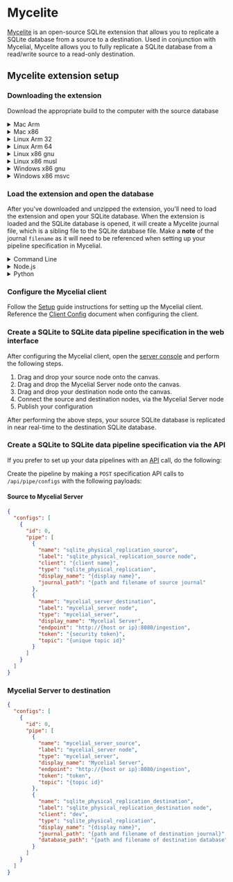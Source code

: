 # Mycelite

[Mycelite](https://github.com/mycelial/mycelite) is an open-source SQLite
extension that allows you to replicate a SQLite database from a source to a
destination.  Used in conjunction with Mycelial, Mycelite allows you to fully 
replicate a SQLite database from a read/write source to a read-only destination.

## Mycelite extension setup

### Downloading the extension

Download the appropriate build to the computer with the source database

<details>
  <summary>Mac Arm</summary>

```toml
curl -L https://github.com/mycelial/mycelite/releases/latest/download/aarch64-apple-darwin.tgz --output aarch64-apple-darwin.tgz
tar -xvzf aarch64-apple-darwin.tgz
```
</details>
<details>
  <summary>Mac x86</summary>

```toml
curl -L https://github.com/mycelial/mycelite/releases/latest/download/x86_64-apple-darwin.tgz --output x86_64-apple-darwin.tgz
tar -xvzf x86_64-apple-darwin.tgz
```
</details>
<details>
  <summary>Linux Arm 32</summary>

```toml
curl -L https://github.com/mycelial/mycelite/releases/latest/download/arm-unknown-linux-gnueabihf.tgz --output arm-unknown-linux-gnueabihf.tgz 
tar -xvzf arm-unknown-linux-gnueabihf.tgz 
```
</details>
<details>
  <summary>Linux Arm 64</summary>

```toml
curl -L https://github.com/mycelial/mycelite/releases/latest/download/aarch64-unknown-linux-gnu.tgz --output arm-unknown-linux-gnueabihf.tgz 
tar -xvzf arm-unknown-linux-gnueabihf.tgz 
```
</details>
<details>
  <summary>Linux x86 gnu</summary>

```toml
curl -L https://github.com/mycelial/mycelite/releases/latest/download/x86_64-unknown-linux-gnu.tgz --output x86_64-unknown-linux-gnu.tgz 
tar -xvzf x86_64-unknown-linux-gnu.tgz 
```
</details>
<details>
  <summary>Linux x86 musl</summary>

```toml
curl -L https://github.com/mycelial/mycelite/releases/latest/download/x86_64-unknown-linux-musl.tgz --output x86_64-unknown-linux-musl.tgz 
tar -xvzf x86_64-unknown-linux-musl.tgz  
```
</details>
<details>
  <summary>Windows x86 gnu</summary>

```toml
curl.exe -L https://github.com/mycelial/mycelite/releases/latest/download/x86_64-pc-windows-gnu.zip --output x86_64-pc-windows-gnu.zip 
tar.exe -xvzf x86_64-pc-windows-gnu.zip
```
</details>
<details>
  <summary>Windows x86 msvc</summary>

```toml
curl.exe -L https://github.com/mycelial/mycelite/releases/latest/download/x86_64-pc-windows-msvc.zip --output x86_64-pc-windows-msvc.zip 
tar.exe -xvzf x86_64-pc-windows-msvc.zip
```
</details>

### Load the extension and open the database

After you've downloaded and unzipped the extension, you'll need to load the
extension and open your SQLite database. When the extension is loaded and the
SQLite database is opened, it will create a Mycelite journal file, which is a
sibling file to the SQLite database file. Make a **note** of the journal
`filename` as it will need to be referenced when setting up your pipeline
specification in Mycelial.


<details>
  <summary>Command Line</summary>

```sh
# You must load the extension every time you open the SQLite database
sqlite3
.load ./libmycelite mycelite_writer
.open writer.db
```
</details>

<details>
  <summary>Node.js</summary>

#### Install better-sqlite3

```bash
npm install better-sqlite3
```

#### Setup the writer

##### Import better-sqlite

```js
import Database from 'better-sqlite3';
```

##### Load the extension

```js
let db = new Database(':memory:');

db.loadExtension('./libmycelite', 'mycelite_writer');
```

##### Open the database

```js
db = new Database('writer.db');
```

</details>

<details>
  <summary>Python</summary>

#### Import sqlite3

```python
import sqlite3
```

#### Load the extension

```python
connection = sqlite3.connect(":memory:")
connection.enable_load_extension(True)
connection.execute("select load_extension('./libmycelite', 'mycelite_writer')")
```

#### Open the database

```python
db = sqlite3.connect("writer.db")
```

</details>

### Configure the Mycelial client

Follow the [Setup](Setup.md) guide instructions for setting up the Mycelial
client. Reference the [Client Config](client_config.md) document when
configuring the client.

### Create a SQLite to SQLite data pipeline specification in the web interface

After configuring the Mycelial client, open the [server
console](http://localhost:8080) and perform the following steps.

1. Drag and drop your source node onto the canvas.
2. Drag and drop the Mycelial Server node onto the canvas.
3. Drag and drop your destination node onto the canvas.
4. Connect the source and destination nodes, via the Mycelial Server node
5. Publish your configuration

After performing the above steps, your source SQLite database is replicated in 
near real-time to the destination SQLite database.

### Create a SQLite to SQLite data pipeline specification via the API

If you prefer to set up your data pipelines with an [API](API.md) call, do the
following:

Create the pipeline by making a `POST` specification API calls to
`/api/pipe/configs` with the following payloads:

#### Source to Mycelial Server 

```json
{
  "configs": [
    {
      "id": 0,
      "pipe": [
        {
          "name": "sqlite_physical_replication_source",
          "label": "sqlite_physical_replication_source node",
          "client": "{client name}",
          "type": "sqlite_physical_replication",
          "display_name": "{display name}",
          "journal_path": "{path and filename of source journal"
        },
        {
          "name": "mycelial_server_destination",
          "label": "mycelial_server node",
          "type": "mycelial_server",
          "display_name": "Mycelial Server",
          "endpoint": "http://{host or ip}:8080/ingestion",
          "token": "{security token}",
          "topic": "{unique topic id}"
        }
      ]
    }
  ]
}
```

### Mycelial Server to destination

```json
{
  "configs": [
    {
      "id": 0,
      "pipe": [
        {
          "name": "mycelial_server_source",
          "label": "mycelial_server node",
          "type": "mycelial_server",
          "display_name": "Mycelial Server",
          "endpoint": "http://{host or ip}:8080/ingestion",
          "token": "token",
          "topic": "{topic id}"
        },
        {
          "name": "sqlite_physical_replication_destination",
          "label": "sqlite_physical_replication_destination node",
          "client": "dev",
          "type": "sqlite_physical_replication",
          "display_name": "{display name}",
          "journal_path": "{path and filename of destination journal}",
          "database_path": "{path and filename of destination database"
        }
      ]
    }
  ]
}
```